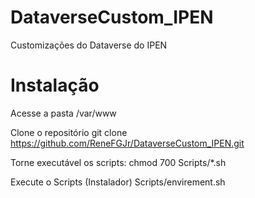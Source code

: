 # DataverseCustom_IPEN
Customizações do Dataverse do IPEN

# Instalação
Acesse a pasta /var/www

Clone o repositório
git clone https://github.com/ReneFGJr/DataverseCustom_IPEN.git

Torne executável os scripts:
chmod 700 Scripts/*.sh

Execute o Scripts (Instalador)
Scripts/envirement.sh

